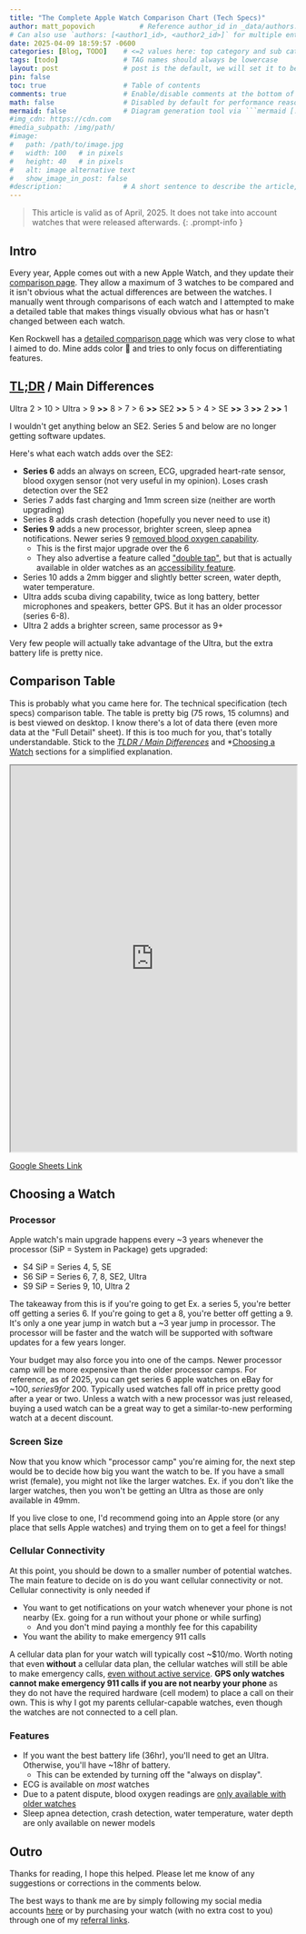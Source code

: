 ```yaml
---
title: "The Complete Apple Watch Comparison Chart (Tech Specs)"
author: matt_popovich           # Reference author_id in _data/authors.yml
# Can also use `authors: [<author1_id>, <author2_id>]` for multiple entries
date: 2025-04-09 18:59:57 -0600
categories: [Blog, TODO]    # <=2 values here: top category and sub category
tags: [todo]                # TAG names should always be lowercase
layout: post                # post is the default, we will set it to be explicit
pin: false
toc: true                   # Table of contents
comments: true              # Enable/disable comments at the bottom of the post
math: false                 # Disabled by default for performance reasons
mermaid: false              # Diagram generation tool via ```mermaid [...]```
#img_cdn: https://cdn.com
#media_subpath: /img/path/
#image:
#   path: /path/to/image.jpg
#   width: 100   # in pixels
#   height: 40   # in pixels
#   alt: image alternative text
#   show_image_in_post: false
#description:               # A short sentence to describe the article, used when sharing links on social media and on homepage
---
```


> This article is valid as of April, 2025. It does not take into account watches that were released afterwards.
{: .prompt-info }

## Intro
Every year, Apple comes out with a new Apple Watch, and they update their [comparison page](https://www.apple.com/watch/compare/). They allow a maximum of 3 watches to be compared and it isn't obvious what the actual differences are between the watches. I manually went through comparisons of each watch and I attempted to make a detailed table that makes things visually obvious what has or hasn't changed between each watch.

Ken Rockwell has a [detailed comparison page](https://www.kenrockwell.com/apple/watch/compared.htm) which was very close to what I aimed to do. Mine adds color 🌈 and tries to only focus on differentiating features.

## [TL;DR](https://www.merriam-webster.com/dictionary/TL%3BDR) / Main Differences
Ultra 2 > 10 > Ultra > 9 **\>\>** 8 > 7 > 6 **\>\>** SE2 **\>\>** 5 > 4 > SE **\>\>** 3 **\>\>** 2 **\>\>** 1

I wouldn't get anything below an SE2. Series 5 and below are no longer getting software updates.

Here's what each watch adds over the SE2:
* **Series 6** adds an always on screen, ECG, upgraded heart-rate sensor, blood oxygen sensor (not very useful in my opinion). Loses crash detection over the SE2
* Series 7 adds fast charging and 1mm screen size (neither are worth upgrading)
* Series 8 adds crash detection (hopefully you never need to use it)
* **Series 9** adds a new processor, brighter screen, sleep apnea notifications. Newer series 9 [removed blood oxygen capability](https://www.reddit.com/r/AppleWatch/comments/199g8ag/finally_the_answer_to_if_your_apple_watch_will).
  * This is the first major upgrade over the 6
  * They also advertise a feature called ["double tap"](https://www.youtube.com/watch?v=pm-ZXg3uA0Y), but that is actually available in older watches as an [accessibility feature](https://www.youtube.com/watch?v=oDpIhooDyaY).
* Series 10 adds a 2mm bigger and slightly better screen, water depth, water temperature.
* Ultra adds scuba diving capability, twice as long battery, better microphones and speakers, better GPS. But it has an older processor (series 6-8).
* Ultra 2 adds a brighter screen, same processor as 9+

Very few people will actually take advantage of the Ultra, but the extra battery life is pretty nice.

## Comparison Table

This is probably what you came here for. The technical specification (tech specs) comparison table. The table is pretty big (75 rows, 15 columns) and is best viewed on desktop. I know there's a lot of data there (even more data at the "Full Detail" sheet). If this is too much for you, that's totally understandable. Stick to the *[TLDR / Main Differences](#tldr--main-differences)* and *[Choosing a Watch](#choosing-a-watch) sections for a simplified explanation.

<iframe
src="https://docs.google.com/spreadsheets/d/e/2PACX-1vSmwLfkBE_YfgQ97XL8FMw8loxC0H6in7IR4afRTdIgDUHx6-bPiXcsyNZUkRaAghxiqYAXui2RaXsR/pubhtml?widget=true&amp;headers=false"
width="100%"
height="680px">
</iframe>

[Google Sheets Link](https://docs.google.com/spreadsheets/d/1eqiCBch0L0zLJlOY20XQpa4qG1mGTX5eFqrFYFPZaSE/edit?usp=sharing)

## Choosing a Watch

### Processor
Apple watch's main upgrade happens every ~3 years whenever the processor (SiP = System in Package) gets upgraded:
* S4 SiP = Series 4, 5, SE
* S6 SiP = Series 6, 7, 8, SE2, Ultra
* S9 SiP = Series 9, 10, Ultra 2

The takeaway from this is if you're going to get Ex. a series 5, you're better off getting a series 6. If you're going to get a 8, you're better off getting a 9. It's only a one year jump in watch but a ~3 year jump in processor. The processor will be faster and the watch will be supported with software updates for a few years longer.

Your budget may also force you into one of the camps. Newer processor camp will be more expensive than the older processor camps. For reference, as of 2025, you can get series 6 apple watches on eBay for ~$100, series 9 for ~$200. Typically used watches fall off in price pretty good after a year or two. Unless a watch with a new processor was just released, buying a used watch can be a great way to get a similar-to-new performing watch at a decent discount.

### Screen Size
Now that you know which "processor camp" you're aiming for, the next step would be to decide how big you want the watch to be. If you have a small wrist (female), you might not like the larger watches. Ex. if you don't like the larger watches, then you won't be getting an Ultra as those are only available in 49mm.

If you live close to one, I'd recommend going into an Apple store (or any place that sells Apple watches) and trying them on to get a feel for things!

### Cellular Connectivity
At this point, you should be down to a smaller number of potential watches. The main feature to decide on is do you want cellular connectivity or not. Cellular connectivity is only needed if
* You want to get notifications on your watch whenever your phone is not nearby (Ex. going for a run without your phone or while surfing)
  * And you don't mind paying a monthly fee for this capability
* You want the ability to make emergency 911 calls

A cellular data plan for your watch will typically cost ~$10/mo. Worth noting that even **without** a cellular data plan, the cellular watches will still be able to make emergency calls, [even without active service](https://nct911.org/old-phones-can-call-911/). **GPS only watches cannot make emergency 911 calls if you are not nearby your phone** as they do not have the required hardware (cell modem) to place a call on their own. This is why I got my parents cellular-capable watches, even though the watches are not connected to a cell plan.

### Features
* If you want the best battery life (36hr), you'll need to get an Ultra. Otherwise, you'll have ~18hr of battery.
  * This can be extended by turning off the "always on display".
* ECG is available on *most* watches
* Due to a patent dispute, blood oxygen readings are [only available with older watches](https://www.reddit.com/r/AppleWatch/comments/199g8ag/finally_the_answer_to_if_your_apple_watch_will)
* Sleep apnea detection, crash detection, water temperature, water depth are only available on newer models

## Outro
Thanks for reading, I hope this helped. Please let me know of any suggestions or corrections in the comments below.

The best ways to thank me are by simply following my social media accounts [here](/about) or by purchasing your watch (with no extra cost to you) through one of my [referral links](TODO).
